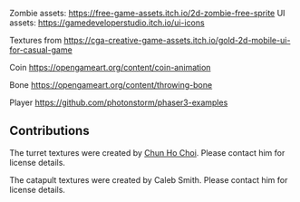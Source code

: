Zombie assets: https://free-game-assets.itch.io/2d-zombie-free-sprite
UI assets: https://gamedeveloperstudio.itch.io/ui-icons

Textures from https://cga-creative-game-assets.itch.io/gold-2d-mobile-ui-for-casual-game

Coin https://opengameart.org/content/coin-animation

Bone https://opengameart.org/content/throwing-bone

Player https://github.com/photonstorm/phaser3-examples

## Contributions

The turret textures were created by [Chun Ho Choi](https://chc40.brighton.domains/Index.html).
Please contact him for license details.

The catapult textures were created by Caleb Smith. Please contact him for license details.